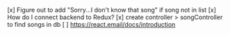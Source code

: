 [x] Figure out to add "Sorry...I don't know that song" if song not in list
[x] How do I connect backend to Redux?
[x] create controller > songController to find songs in db
[ ] https://react.email/docs/introduction
